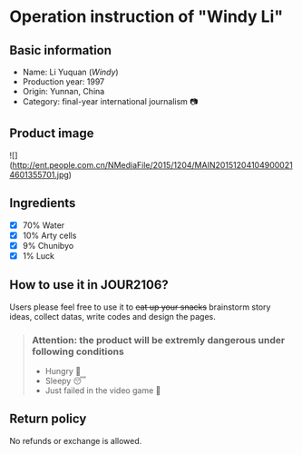 # Operation instruction of "Windy Li"
## Basic information
* Name: Li Yuquan (*Windy*)
* Production year: 1997
* Origin: Yunnan, China
* Category: final-year international journalism  :camera:
## Product image
![] (http://ent.people.com.cn/NMediaFile/2015/1204/MAIN201512041049000214601355701.jpg)
## Ingredients
- [x] 70% Water
- [x] 10% Arty cells
- [x] 9% Chunibyo
- [x] 1% Luck
## How to use it in JOUR2106?
Users please feel free to use it to ~~eat up your snacks~~ brainstorm story ideas, collect datas, write codes and design the pages. 
> ### Attention: the product will be extremly dangerous under following conditions
>   - Hungry  :rice:
>   - Sleepy  :sleeping:
>   - Just failed in the video game  :shit:
## Return policy
No refunds or exchange is allowed.
